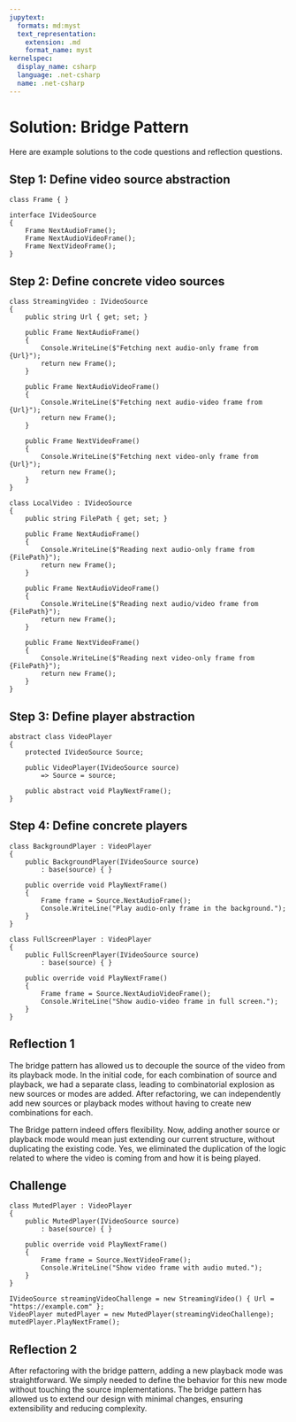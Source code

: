 ```yaml
---
jupytext:
  formats: md:myst
  text_representation:
    extension: .md
    format_name: myst
kernelspec:
  display_name: csharp
  language: .net-csharp
  name: .net-csharp
---
```


# Solution: Bridge Pattern

Here are example solutions to the code questions and reflection questions.

## Step 1: Define video source abstraction

```{code-cell}
class Frame { }

interface IVideoSource
{
    Frame NextAudioFrame();
    Frame NextAudioVideoFrame();
    Frame NextVideoFrame();
}
```

## Step 2: Define concrete video sources

```{code-cell}
class StreamingVideo : IVideoSource
{
    public string Url { get; set; }

    public Frame NextAudioFrame()
    {
        Console.WriteLine($"Fetching next audio-only frame from {Url}");
        return new Frame();
    }

    public Frame NextAudioVideoFrame()
    {
        Console.WriteLine($"Fetching next audio-video frame from {Url}");
        return new Frame();
    }

    public Frame NextVideoFrame()
    {
        Console.WriteLine($"Fetching next video-only frame from {Url}");
        return new Frame();
    }
}
```

```{code-cell}
class LocalVideo : IVideoSource
{
    public string FilePath { get; set; }

    public Frame NextAudioFrame()
    {
        Console.WriteLine($"Reading next audio-only frame from {FilePath}");
        return new Frame();
    }

    public Frame NextAudioVideoFrame()
    {
        Console.WriteLine($"Reading next audio/video frame from {FilePath}");
        return new Frame();
    }

    public Frame NextVideoFrame()
    {
        Console.WriteLine($"Reading next video-only frame from {FilePath}");
        return new Frame();
    }
}
```

## Step 3: Define player abstraction

```{code-cell}
abstract class VideoPlayer
{
    protected IVideoSource Source;

    public VideoPlayer(IVideoSource source)
        => Source = source;

    public abstract void PlayNextFrame();
}
```

## Step 4: Define concrete players

```{code-cell}
class BackgroundPlayer : VideoPlayer
{
    public BackgroundPlayer(IVideoSource source)
        : base(source) { }

    public override void PlayNextFrame()
    {
        Frame frame = Source.NextAudioFrame();
        Console.WriteLine("Play audio-only frame in the background.");
    }
}

class FullScreenPlayer : VideoPlayer
{
    public FullScreenPlayer(IVideoSource source)
        : base(source) { }

    public override void PlayNextFrame()
    {
        Frame frame = Source.NextAudioVideoFrame();
        Console.WriteLine("Show audio-video frame in full screen.");
    }
}
```

## Reflection 1

The bridge pattern has allowed us to decouple the source of the video from its playback mode. In the initial code, for each combination of source and playback, we had a separate class, leading to combinatorial explosion as new sources or modes are added. After refactoring, we can independently add new sources or playback modes without having to create new combinations for each.

The Bridge pattern indeed offers flexibility. Now, adding another source or playback mode would mean just extending our current structure, without duplicating the existing code. Yes, we eliminated the duplication of the logic related to where the video is coming from and how it is being played.

## Challenge

```{code-cell}
class MutedPlayer : VideoPlayer
{
    public MutedPlayer(IVideoSource source)
        : base(source) { }

    public override void PlayNextFrame()
    {
        Frame frame = Source.NextVideoFrame();
        Console.WriteLine("Show video frame with audio muted.");
    }
}
```

```{code-cell}
IVideoSource streamingVideoChallenge = new StreamingVideo() { Url = "https://example.com" };
VideoPlayer mutedPlayer = new MutedPlayer(streamingVideoChallenge);
mutedPlayer.PlayNextFrame();
```

## Reflection 2

After refactoring with the bridge pattern, adding a new playback mode was straightforward. We simply needed to define the behavior for this new mode without touching the source implementations. The bridge pattern has allowed us to extend our design with minimal changes, ensuring extensibility and reducing complexity.


